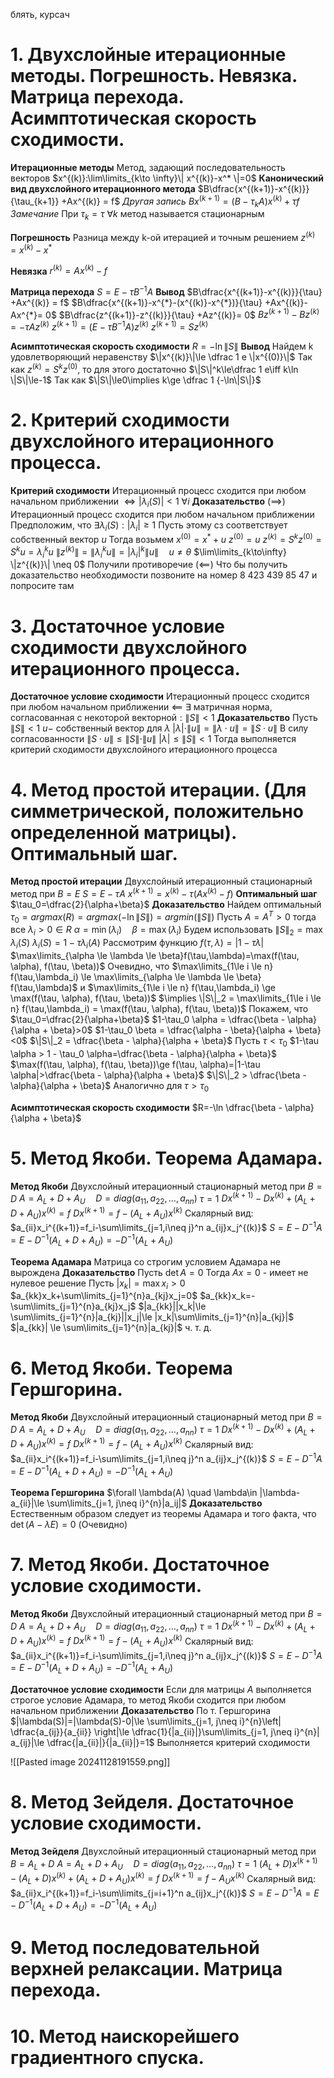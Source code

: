 блять, курсач

# 1.	Двухслойные итерационные методы. Погрешность. Невязка. Матрица перехода. Асимптотическая скорость сходимости.

**Итерационные методы**
	Метод, задающий последовательность векторов $x^{(k)}:\lim\limits_{k\to \infty}\| x^{(k)}-x^* \|=0$
**Канонический вид двухслойного итерационного метода**
	$B\dfrac{x^{(k+1)}-x^{(k)}}{\tau_{k+1}} +Ax^{(k)} = f$
*Другая запись*
	$Bx^{(k+1)}=(B-\tau_k A)x^{(k)}+\tau f$
*Замечание*
	При $\tau_k=\tau ~\forall k$ метод называется стационарным

**Погрешность**
	Разница между k-ой итерацией и точным решением
	$z^{(k)}=x^{(k)}-x^*$

**Невязка**
	$r^{(k)}=Ax^{(k)} - f$

**Матрица перехода**
	$S=E-\tau B^{-1}A$
**Вывод**
	$B\dfrac{x^{(k+1)}-x^{(k)}}{\tau} +Ax^{(k)} = f$
	$B\dfrac{x^{(k+1)}-x^{*}-(x^{(k)}-x^{*})}{\tau} +Ax^{(k)}- Ax^{*}= 0$
	$B\dfrac{z^{(k+1)}-z^{(k)}}{\tau} +Az^{(k)}= 0$
	$Bz^{(k+1)}-Bz^{(k)}= -\tau Az^{(k)}$
	$z^{(k+1)}= (E-\tau B^{-1}A)z^{(k)}$
	$z^{(k+1)}= Sz^{(k)}$

**Асимптотическая скорость сходимости**
	$R=-\ln \| S \|$
**Вывод**
	Найдем k удовлетворяющий неравенству $\|x^{(k)}\|\le \dfrac 1 e \|x^{(0)}\|$
	Так как $z^{(k)}=S^kz^{(0)}$, то для этого достаточно $\|S\|^k\le\dfrac 1 e\iff k\ln \|S\|\le-1$
	Так как $\|S\|\le0\implies k\ge \dfrac 1 {-\ln\|S\|}$

# 2.	Критерий сходимости двухслойного итерационного процесса.
**Критерий сходимости**
	Итерационный процесс сходится при любом начальном приближении $\iff |\lambda_i(S)|<1~\forall i$ 
**Доказательство**
	$(\implies)$
	Итерационный процесс сходится при любом начальном приближении
	Предположим, что $\exists \lambda_i(S):|\lambda_i|\ge 1$
	Пусть этому сз соответствует собственный вектор $u$
	Тогда возьмем $x^{(0)}=x^* + u$
	$z^{(0)}=u$
	$z^{(k)}=S^k z^{(0)}=S^k u =\lambda_i^k u$
	$\|z^{(k)}\|=\|\lambda_i^k u\|=|\lambda_i|^k \|u\|\quad u\neq \theta$
	$\lim\limits_{k\to\infty} \|z^{(k)}\| \neq 0$
	Получили противоречие
	$(\impliedby)$
	Что бы получить доказательство необходимости позвоните на номер 8 423 439 85 47 и попросите там

# 3.	Достаточное условие сходимости двухслойного итерационного процесса.
**Достаточное условие сходимости**
	Итерационный процесс сходится при любом начальном приближении $\impliedby$
	$\exists$ матричная норма, согласованная с некоторой векторной$:\|S\|<1$
**Доказательство**
	Пусть $\|S\|<1$
	$u-$ собственный вектор для $\lambda$
	$|\lambda|\cdot \|u\|=\|\lambda\cdot u\|=\|S\cdot u \|$
	В силу согласованности $\|S\cdot u\| \le \|S\|\cdot \|u\|$
	$|\lambda|\le \|S\|<1$
	Тогда выполняется критерий сходимости двухслойного итерационного процесса

# 4.	Метод простой итерации. (Для симметрической, положительно определенной матрицы). Оптимальный шаг.
**Метод простой итерации**
	Двухслойный итерационный стационарный метод при $B=E$
	$S=E-\tau A$
	$x^{(k+1)} = x^{(k)} -\tau(Ax^{(k)} - f)$
**Оптимальный шаг**
	$\tau_0=\dfrac{2}{\alpha+\beta}$
**Доказательство**
	Найдем оптимальный $\tau_0=argmax(R) =argmax(-\ln \|S\|)=argmin(\|S\|)$
	Пусть $A=A^T>0$ тогда все $\lambda_i>0 \in R$
	$\alpha =\min(\lambda_i) \quad \beta =\max(\lambda_i)$
	Будем использовать $\|S\|_2=\max \lambda_i (S)$
	$\lambda_i(S)=1-\tau \lambda_i (A)$
	Рассмотрим функцию $f(\tau, \lambda)=|1-\tau \lambda|$
	$\max\limits_{\alpha \le \lambda \le \beta}f(\tau,\lambda)=\max(f(\tau, \alpha), f(\tau, \beta))$
	Очевидно, что
	 $\max\limits_{1\le i \le n} f(\tau,\lambda_i) \le \max\limits_{\alpha \le \lambda \le \beta} f(\tau,\lambda)$ и
	$\max\limits_{1\le i \le n} f(\tau,\lambda_i) \ge \max(f(\tau, \alpha), f(\tau, \beta))$
	$\implies \|S\|_2 = \max\limits_{1\le i \le n} f(\tau,\lambda_i) = \max(f(\tau, \alpha), f(\tau, \beta))$
	Покажем, что $\tau_0=\dfrac{2}{\alpha+\beta}$
	$1-\tau_0 \alpha = \dfrac{\beta - \alpha}{\alpha + \beta}>0$
	$1-\tau_0 \beta = \dfrac{\alpha - \beta}{\alpha + \beta}<0$
	$\|S\|_2 = \dfrac{\beta - \alpha}{\alpha + \beta}$
	Пусть $\tau < \tau_0$
	$1-\tau \alpha > 1 - \tau_0 \alpha=\dfrac{\beta - \alpha}{\alpha + \beta}$
	$\max(f(\tau, \alpha), f(\tau, \beta))\ge f(\tau, \alpha)=|1-\tau \alpha|>\dfrac{\beta - \alpha}{\alpha + \beta}$
	$\|S\|_2 > \dfrac{\beta - \alpha}{\alpha + \beta}$
	Аналогично для $\tau > \tau_0$

**Асимптотическая скорость сходимости**
	$R=-\ln \dfrac{\beta - \alpha}{\alpha + \beta}$

# 5.	Метод Якоби. Теорема Адамара.
**Метод Якоби**
	Двухслойный итерационный стационарный метод при $B=D$
	$A=A_L + D + A_U \quad D=diag(a_{11}, a_{22}, \ldots ,a_{nn})$
	$\tau=1$
	$Dx^{(k+1)}-Dx^{(k)} +(A_L+D+A_U)x^{(k)} = f$
	$Dx^{(k+1)}=f-(A_L+A_U)x^{(k)}$
	Скалярный вид:
	$a_{ii}x_i^{(k+1)}=f_i-\sum\limits_{j=1,i\neq j}^n a_{ij}x_j^{(k)}$
	$S=E-D^{-1}A=E-D^{-1}(A_L+D+A_U)=-D^{-1}(A_L+A_U)$

**Теорема Адамара**
	Матрица со строгим условием Адамара не вырождена
**Доказательство**
	Пусть $\det A = 0$
	Тогда $Ax=0$ - имеет не нулевое решение
	Пусть $|x_k|=\max x_i > 0$ 
	$a_{kk}x_k+\sum\limits_{j=1}^{n}a_{kj}x_j=0$
	$a_{kk}x_k=-\sum\limits_{j=1}^{n}a_{kj}x_j$
	$|a_{kk}||x_k|\le \sum\limits_{j=1}^{n}|a_{kj}||x_j|\le |x_k|\sum\limits_{j=1}^{n}|a_{kj}|$
	$|a_{kk}| \le \sum\limits_{j=1}^{n}|a_{kj}|$
	ч. т. д.

# 6.	Метод Якоби. Теорема Гершгорина.
**Метод Якоби**
	Двухслойный итерационный стационарный метод при $B=D$
	$A=A_L + D + A_U \quad D=diag(a_{11}, a_{22}, \ldots ,a_{nn})$
	$\tau=1$
	$Dx^{(k+1)}-Dx^{(k)} +(A_L+D+A_U)x^{(k)} = f$
	$Dx^{(k+1)}=f-(A_L+A_U)x^{(k)}$
	Скалярный вид:
	$a_{ii}x_i^{(k+1)}=f_i-\sum\limits_{j=1,i\neq j}^n a_{ij}x_j^{(k)}$
	$S=E-D^{-1}A=E-D^{-1}(A_L+D+A_U)=-D^{-1}(A_L+A_U)$

**Теорема Гершгорина**
	$\forall \lambda(A) \quad \lambda\in |\lambda-a_{ii}|\le \sum\limits_{j=1, j\neq i}^{n}|a_ij|$
**Доказательство**
	Естественным образом следует из теоремы Адамара и того факта, что $\det(A-\lambda E)=0$
	(Очевидно)

# 7.	Метод Якоби. Достаточное условие сходимости.
**Метод Якоби**
	Двухслойный итерационный стационарный метод при $B=D$
	$A=A_L + D + A_U \quad D=diag(a_{11}, a_{22}, \ldots ,a_{nn})$
	$\tau=1$
	$Dx^{(k+1)}-Dx^{(k)} +(A_L+D+A_U)x^{(k)} = f$
	$Dx^{(k+1)}=f-(A_L+A_U)x^{(k)}$
	Скалярный вид:
	$a_{ii}x_i^{(k+1)}=f_i-\sum\limits_{j=1,i\neq j}^n a_{ij}x_j^{(k)}$
	$S=E-D^{-1}A=E-D^{-1}(A_L+D+A_U)=-D^{-1}(A_L+A_U)$
	
**Достаточное условие сходимости**
	Если для матрицы $A$ выполняется строгое условие Адамара, то метод Якоби сходится при любом начальном приближении
**Доказательство**
	По т. Гершгорина $|\lambda(S)|=|\lambda(S)-0|\le \sum\limits_{j=1, j\neq i}^{n}\left| \dfrac{a_{ij}}{a_{ii}} \right|\le \dfrac{1}{|a_{ii}|}\sum\limits_{j=1, j\neq i}^{n}| a_{ij}|\le \dfrac{|a_{ii}|}{|a_{ii}|}=1$
	Выполняется критерий сходимости

![[Pasted image 20241128191559.png]]
# 8.	Метод Зейделя. Достаточное условие сходимости.
**Метод Зейделя**
	Двухслойный итерационный стационарный метод при $B=A_L+D$
	$A=A_L + D + A_U \quad D=diag(a_{11}, a_{22}, \ldots ,a_{nn})$
	$\tau=1$
	$(A_L+D)x^{(k+1)}-(A_L+D)x^{(k)} +(A_L+D+A_U)x^{(k)} = f$
	$Dx^{(k+1)}=f-A_Ux^{(k)}$
	Скалярный вид:
	$a_{ii}x_i^{(k+1)}=f_i-\sum\limits_{j=i+1}^n a_{ij}x_j^{(k)}$
	$S=E-D^{-1}A=E-D^{-1}(A_L+D+A_U)=-D^{-1}(A_L+A_U)$

# 9.	Метод последовательной верхней релаксации. Матрица перехода.

# 10.	Метод наискорейшего градиентного спуска.
